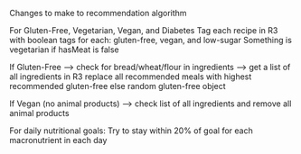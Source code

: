 Changes to make to recommendation algorithm


For Gluten-Free, Vegetarian, Vegan, and Diabetes
Tag each recipe in R3 with boolean tags for each: gluten-free, vegan, and low-sugar
Something is vegetarian if hasMeat is false


If Gluten-Free --> check for bread/wheat/flour in ingredients --> get a list of all ingredients in R3
replace all recommended meals with highest recommended gluten-free else random gluten-free object

If Vegan (no animal products) --> check list of all ingredients and remove all animal products

For daily nutritional goals:
Try to stay within 20% of goal for each macronutrient in each day


